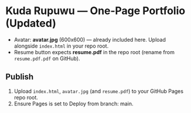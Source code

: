 # Kuda Rupuwu — One‑Page Portfolio (Updated)
- Avatar: **avatar.jpg** (600x600) — already included here. Upload alongside `index.html` in your repo root.
- Resume button expects **resume.pdf** in the repo root (rename from `resume.pdf.pdf` on GitHub).

## Publish
1) Upload `index.html`, `avatar.jpg` (and `resume.pdf`) to your GitHub Pages repo root.
2) Ensure Pages is set to Deploy from branch: main.
